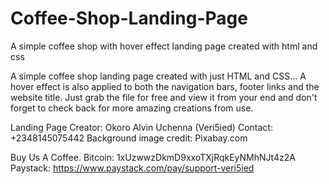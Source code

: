 # Coffee-Shop-Landing-Page
 A simple coffee shop with hover effect landing page created with html and css
 


A simple coffee shop landing page created with just HTML and CSS... 
A hover effect is also applied to both the navigation bars, footer links and the website title. Just grab the file for free and view it from your end and don't forget to check back for more amazing creations from use.

Landing Page Creator: Okoro Alvin Uchenna (Veri5ied)
Contact: +2348145075442
Background image credit: Pixabay.com 

Buy Us A Coffee.
Bitcoin: 1xUzwwzDkmD9xxoTXjRqkEyNMhNJt4z2A
Paystack: https://www.paystack.com/pay/support-veri5ied

